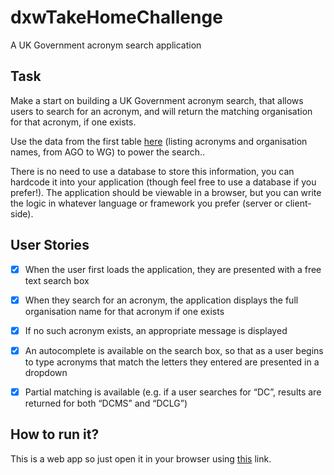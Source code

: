 # dxwTakeHomeChallenge
A UK Government acronym search application

## Task

Make a start on building a UK Government acronym search, that allows users to search for an acronym, and will return the matching organisation for that acronym, if one exists.

Use the data from the first table [here](https://www.instituteforgovernment.org.uk/publication/whitehall-monitor-2018/abbreviations) (listing acronyms and organisation names, from AGO to WG) to power the search..

There is no need to use a database to store this information, you can hardcode it into your application (though feel free to use a database if you prefer!). The application should be viewable in a browser, but you can write the logic in whatever language or framework you prefer (server or client-side).


## User Stories
- [x] When the user first loads the application, they are presented with a free text search
box
- [x] When they search for an acronym, the application displays the full organisation
name for that acronym if one exists
- [x] If no such acronym exists, an appropriate message is displayed
- [x] An autocomplete is available on the search box, so that as a user begins to type
acronyms that match the letters they entered are presented in a dropdown
- [x] Partial matching is available (e.g. if a user searches for “DC”, results are returned for
both “DCMS” and “DCLG”)


## How to run it?
This is a web app so just open it in your browser using [this](https://yassienAbdillahi.github.io/dxwTakeHomeChallenge/) link.
